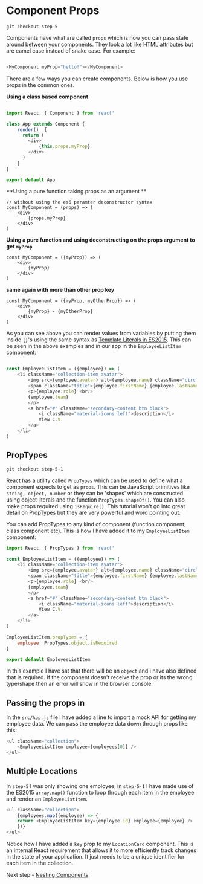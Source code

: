 # Component Props

```
git checkout step-5
```

Components have what are called `props` which is how you can pass state around between your components. They look a lot like HTML attributes but are camel case
instead of snake case. For example:

``` javascript

<MyComponent myProp="hello!"></MyComponent>

```

There are a few ways you can create components. Below is how you use props in the common ones.

**Using a class based component**

``` javascript

import React, { Component } from 'react'

class App extends Component {
    render()  {
      return (
        <div>
            {this.props.myProp}
        </div>
      )
    }
}

export default App
```
**Using a pure function taking props as an argument **

```
// without using the es6 paramter deconstructor syntax
const MyComponent = (props) => (
    <div>
        {props.myProp}
    </div>
)
```

**Using a pure function and using deconstructing on the props argument to get `myProp`**

```
const MyComponent = ({myProp}) => (
    <div>
        {myProp}
    </div>
)
```

**same again with more than other prop key**

```
const MyComponent = ({myProp, myOtherProp}) => (
    <div>
        {myProp} - {myOtherProp}
    </div>
)

```

As you can see above you can render values from variables by putting them inside `{}`'s using the same syntax as
[Template Literals in ES2015](https://developer.mozilla.org/en/docs/Web/JavaScript/Reference/Template_literals). 
This can be seen in the above examples and in our app in the `EmployeeListItem` component:

``` javascript

const EmployeeListItem = ({employee}) => (
    <li className="collection-item avatar">
        <img src={employee.avatar} alt={employee.name} className="circle" />
        <span className="title">{employee.firstName} {employee.lastName}</span>
        <p>{employee.role} <br/>
        {employee.team}
        </p>
        <a href="#" className="secondary-content btn black">
            <i className="material-icons left">description</i>
            View C.V.
        </a>
    </li>
)

```

## PropTypes

```
git checkout step-5-1
```

React has a utility called `PropTypes` which can be used to define what a component expects to get as `props`. This can be JavaScript primitives like `string, object, number`
or they can be 'shapes' which are constructed using object literals and the function `PropTypes.shapeOf()`. You can also make props required using `isRequire()`. This tutorial 
won't go into great detail on PropTypes but they are very powerful and word pointing out.

You can add PropTypes to any kind of component (function component, class component etc). This is how I have added it to my `EmployeeListItem` component:

``` javascript
import React, { PropTypes } from 'react'

const EmployeeListItem = ({employee}) => (
    <li className="collection-item avatar">
        <img src={employee.avatar} alt={employee.name} className="circle" />
        <span className="title">{employee.firstName} {employee.lastName}</span>
        <p>{employee.role} <br/>
        {employee.team}
        </p>
        <a href="#" className="secondary-content btn black">
            <i className="material-icons left">description</i>
            View C.V.
        </a>
    </li>
)

EmployeeListItem.propTypes = { 
    employee: PropTypes.object.isRequired
}

export default EmployeeListItem
```

In this example I have sat that there will be an `object` and i have also defined that is required. If the 
component doesn't receive the prop or its the wrong type/shape then an error will show in the browser console.

## Passing the props in

In the `src/App.js` file I have added a line to import a mock API for getting my employee data. We can pass the employee data down
through props like this:

``` javascript
<ul className="collection">
    <EmployeeListItem employee={employees[0]} />
</ul>
```

## Multiple Locations

In `step-5` I was only showing one employee, in `step-5-1` I have made use of the ES2015 `array.map()` function
to loop through each item in the employee and render an `EmployeeListItem`.

``` javascript
<ul className="collection">
    {employees.map((employee) => {
    return <EmployeeListItem key={employee.id} employee={employee} />
    })}
</ul>
```

Notice how I have added a `key` prop to my `LocationCard` component. This is an internal React requirement that allows it to
more efficiently track changes in the state of your application. It just needs to be a unique identifier for each
item in the collection.

Next step - [Nesting Components](06-Nesting-Components.md)

